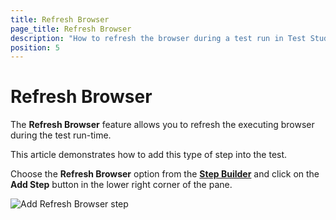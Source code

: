 ```yaml
---
title: Refresh Browser
page_title: Refresh Browser
description: "How to refresh the browser during a test run in Test Studio. Refresh Browser Test Studio execution."
position: 5
---
```

# Refresh Browser

The __Refresh Browser__ feature allows you to refresh the executing browser during the test run-time.

This article demonstrates how to add this type of step into the test.

Choose the __Refresh Browser__ option from the <a href="/features/custom-steps/overview" target="_blank">__Step Builder__</a> and click on the __Add Step__ button in the lower right corner of the pane.

![Add Refresh Browser step][1]

[1]: /img/features/custom-steps/refresh-browser/step-builder-refresh-browser.png

